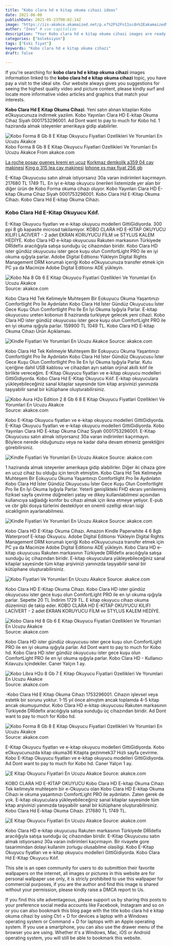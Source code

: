 ```yaml
---
title: "Kobo clara hd e kitap okuma cihazi ideas"
date: 2021-06-08
publishDate: 2021-05-23T00:02:14Z
image: "https://iis-akakce.akamaized.net/p.x?%2F%2Fn11scdn%2Eakamaized%2Enet%2Fa1%2F1024%2Felektronik%2Fe%2Dkitap%2Dokuyucu%2Famazon%2Dkindle%2Dtouch%2D6%2D8%2Dgb%2D2019%2D10%2Dnesil%2De%2Dkitap%2Dokuyucu%5F%5F1275531884674062%2Epng"
author: "Ines" # use capitalize
description: "Your Kobo clara hd e kitap okuma cihazi images are ready in this website. Kobo clara hd e kitap okuma cihazi are a topic that is being searched for and liked by netizens today. You can Find and Download the Kobo clara hd e kitap okuma cihazi files here. Download all royalty-free photos and vectors."
categories: ["koleksiyon"]
tags: ["Eski fiyat"]
keywords: "Kobo clara hd e kitap okuma cihazi"
draft: false

---
```


If you're searching for **kobo clara hd e kitap okuma cihazi** images information linked to the **kobo clara hd e kitap okuma cihazi** topic, you have pay a visit to the ideal  site.  Our website always  gives you  suggestions  for seeing  the highest  quality video and picture  content, please kindly surf and locate more informative video articles and graphics  that match your interests.

**Kobo Clara Hd E Kitap Okuma Cihazi**. Yeni satın alınan kitapları Kobo eOkuyucunuza indirmek yazılım. Kobo Yayınları Clara HD E-kitap Okuma Cihaz Siyah 0001753296001. Ad Dont want to pay to much for Kobo hd. 1 haziranda almak isteyenler amerikaya gidip alabilirler.

![Kobo Forma 8 Gb 8 E Kitap Okuyucu Fiyatlari Ozellikleri Ve Yorumlari En Ucuzu Akakce](https://cdn.akakce.com/kobo/kobo-forma-8-gb-8-e-kitap-okuyucu-z.jpg "Kobo Forma 8 Gb 8 E Kitap Okuyucu Fiyatlari Ozellikleri Ve Yorumlari En Ucuzu Akakce")
Kobo Forma 8 Gb 8 E Kitap Okuyucu Fiyatlari Ozellikleri Ve Yorumlari En Ucuzu Akakce From akakce.com

[La roche posay guenes kremi en ucuz](/la-roche-posay-guenes-kremi-en-ucuz/)
[Korkmaz demkolik a359 04 cay makinesi](/korkmaz-demkolik-a359-04-cay-makinesi/)
[King p 315 lea cay makinesi](/king-p-315-lea-cay-makinesi/)
[Iphone xs max fiyat 256 gb](/iphone-xs-max-fiyat-256-gb/)

E-Kitap Okuyucusu satın almak istiyorsanız 30a varan indirimleri kaçırmayın. 217680 TL 1749 TL. En iyi e-kitap okuyucu önerileri listemizde yer alan bir diğer ürün de Kobo Forma okuma cihazı oluyor. Kobo Yayınları Clara HD E-kitap Okuma Cihaz Siyah 0001753296001. Kobo Clara Hd E-Kitap Okuma Cihazı. Kobo Clara Hd E-kitap Okuma Cihazı.

### Kobo Clara Hd E-Kitap Okuyucu Kılıf.

E-Kitap Okuyucu fiyatları ve e-kitap okuyucu modelleri GittiGidiyorda. 300 ppi 8 gb kapasite microsd takilamiyor. KOBO CLARA HD E-KİTAP OKUYUCU KILIFI LACİVERT - 2 adet EKRAN KORUYUCU FİLM ve STYLUS KALEM HEDİYE. Kobo Clara HD e-kitap okuyucusu Rakuten markasının Türkiyede DRİdefix aracılığıyla satışa sunduğu üç cihazından biridir. Kobo Clara HD ister gündüz okuyucusu ister gece kuşu olun ComfortLight PRO ile en iyi okuma ışığıyla parlar. Adobe Digital Editionsı Yükleyin Digital Rights Management DRM korumalı içeriği Kobo eOkuyucunuza transfer etmek için PC ya da Macinize Adobe Digital Editionsı ADE yükleyin.


![Kobo Nia 8 Gb 6 E Kitap Okuyucu Fiyatlari Ozellikleri Ve Yorumlari En Ucuzu Akakce](https://cdn.akakce.com/kobo/kobo-nia-8-gb-6-e-kitap-okuyucu-z.jpg "Kobo Nia 8 Gb 6 E Kitap Okuyucu Fiyatlari Ozellikleri Ve Yorumlari En Ucuzu Akakce")
Source: akakce.com

Kobo Clara Hd Tek Kelimeyle Muhteşem Bir Eokuyucu Okuma Yaşantınızı Comfortlight Pro İle Aydınlatın Kobo Clara Hd İster Gündüz Okuyucusu İster Gece Kuşu Olun Comfortlight Pro İle En İyi Okuma Işığıyla Parlar. E-kitap okuyucusu ureten kobonun 8 haziranda turkiyeye gelecek yeni cihazi. Kobo Clara HD ister gündüz okuyucusu ister gece kuşu olun ComfortLight PRO ile en iyi okuma ışığıyla parlar. 159900 TL 1049 TL. Kobo Clara HD E-kitap Okuma Cihazı Ürün Açıklaması.

![Kindle Fiyatlari Ve Yorumlari En Ucuzu Akakce](https://iis-akakce.akamaized.net/p.x?%2F%2Fmcdn01%2Egittigidiyor%2Enet%2F66223%2F662231370%5F0%2Ejpg "Kindle Fiyatlari Ve Yorumlari En Ucuzu Akakce")
Source: akakce.com

Kobo Clara Hd Tek Kelimeyle Muhteşem Bir Eokuyucu Okuma Yaşantınızı Comfortlight Pro İle Aydınlatın Kobo Clara Hd İster Gündüz Okuyucusu İster Gece Kuşu Olun Comfortlight Pro İle En İyi Okuma Işığıyla Parlar. Kutu içeriğine dahil USB kablosu ve cihazdan ayrı satılan orjinal akıllı kılıf ile birlikte vereceğim. E-Kitap Okuyucu fiyatları ve e-kitap okuyucu modelleri GittiGidiyorda. Kobo Clara Hd E-Kitap Okuyucu Kılıf. E-kitap okuyuculara yükleyebileceğiniz sanal kitaplar sayesinde tüm kitap arşivinizi yanınızda taşıyabilir sanal bir kütüphane oluşturabilirsiniz.

![Kobo Aura H2o Edition 2 8 Gb 6 8 E Kitap Okuyucu Fiyatlari Ozellikleri Ve Yorumlari En Ucuzu Akakce](https://cdn.akakce.com/kobo/kobo-aura-h2o-edition-2-8-gb-6-8-e-kitap-okuyucu-z.jpg "Kobo Aura H2o Edition 2 8 Gb 6 8 E Kitap Okuyucu Fiyatlari Ozellikleri Ve Yorumlari En Ucuzu Akakce")
Source: akakce.com

Kobo E-Kitap Okuyucu fiyatları ve e-kitap okuyucu modelleri GittiGidiyorda. E-Kitap Okuyucu fiyatları ve e-kitap okuyucu modelleri GittiGidiyorda. Kobo Yayınları Clara HD E-kitap Okuma Cihaz Siyah 0001753296001. E-Kitap Okuyucusu satın almak istiyorsanız 30a varan indirimleri kaçırmayın. Böylece nerede olduğunuzu veya ne kadar daha devam etmeniz gerektiğini görebilirsiniz.

![Kindle Fiyatlari Ve Yorumlari En Ucuzu Akakce](https://cdn.akakce.com/amazon/amazon-kindle-touch-10-nesil-4-gb-6-e-kitap-okuyucu-x.jpg "Kindle Fiyatlari Ve Yorumlari En Ucuzu Akakce")
Source: akakce.com

1 haziranda almak isteyenler amerikaya gidip alabilirler. Diğer iki cihaza göre en ucuz cihaz bu olduğu için tercih etmiştim. Kobo Clara Hd Tek Kelimeyle Muhteşem Bir Eokuyucu Okuma Yaşantınızı Comfortlight Pro İle Aydınlatın Kobo Clara Hd İster Gündüz Okuyucusu İster Gece Kuşu Olun Comfortlight Pro İle En İyi Okuma Işığıyla Parlar. Yeterli genişlikteki FHD ekranı yenilenmiş fiziksel sayfa çevirme düğmeleri yatay ve dikey kullanılabilmesi açısından kullanıcıya sağladığı konfor bu cihazı almak için ikna etmeye yetiyor. E-pub ve cbr gibi dosya türlerini destekliyor en onemli ozelligi ekran isigi sicakliginin ayarlanabilmesi.

![Kindle Fiyatlari Ve Yorumlari En Ucuzu Akakce](https://cdn.akakce.com/amazon/amazon-kindle-oasis-8-gb-7-10-nesil-x.jpg "Kindle Fiyatlari Ve Yorumlari En Ucuzu Akakce")
Source: akakce.com

Kobo Clara HD E-Kitap Okuma Cihazı. Amazon Kindle Paperwhite 4 6 8gb Waterproof E-kitap Okuyucu. Adobe Digital Editionsı Yükleyin Digital Rights Management DRM korumalı içeriği Kobo eOkuyucunuza transfer etmek için PC ya da Macinize Adobe Digital Editionsı ADE yükleyin. Kobo Clara HD e-kitap okuyucusu Rakuten markasının Türkiyede DRİdefix aracılığıyla satışa sunduğu üç cihazından biridir. E-kitap okuyuculara yükleyebileceğiniz sanal kitaplar sayesinde tüm kitap arşivinizi yanınızda taşıyabilir sanal bir kütüphane oluşturabilirsiniz.

![Kobo Fiyatlari Ve Yorumlari En Ucuzu Akakce](https://iis-akakce.akamaized.net/p.x?%2F%2Fn11scdn%2Eakamaized%2Enet%2Fa1%2F1024%2Felektronik%2Fe%2Dkitap%2Dokuyucu%2Fkobo%2Daura%2Dsleep%2Dcover%2Dmavi%5F%5F1191792708384984%2Ejpg "Kobo Fiyatlari Ve Yorumlari En Ucuzu Akakce")
Source: akakce.com

Kobo Clara HD E-Kitap Okuma Cihazı. Kobo Clara HD ister gündüz okuyucusu ister gece kuşu olun ComfortLight PRO ile en iyi okuma ışığıyla parlar. Sepette 20 TL İndirim 1729 TL. E kitap okuyucu cihazı okuma düzeninizi de takip eder. KOBO CLARA HD E-KİTAP OKUYUCU KILIFI LACİVERT - 2 adet EKRAN KORUYUCU FİLM ve STYLUS KALEM HEDİYE.

![Kobo Clara Hd 8 Gb 6 E Kitap Okuyucu Fiyatlari Ozellikleri Ve Yorumlari En Ucuzu Akakce](https://cdn.akakce.com/kobo/kobo-clara-hd-8-gb-6-e-kitap-okuyucu-z.jpg "Kobo Clara Hd 8 Gb 6 E Kitap Okuyucu Fiyatlari Ozellikleri Ve Yorumlari En Ucuzu Akakce")
Source: akakce.com

Kobo Clara HD ister gündüz okuyucusu ister gece kuşu olun ComfortLight PRO ile en iyi okuma ışığıyla parlar. Ad Dont want to pay to much for Kobo hd. Kobo Clara HD ister gündüz okuyucusu ister gece kuşu olun ComfortLight PRO ile en iyi okuma ışığıyla parlar. Kobo Clara HD - Kullanıcı Kılavuzu Içindekiler. Caner Yalçın 1 ay.

![Kobo Libra H2o 8 Gb 7 E Kitap Okuyucu Fiyatlari Ozellikleri Ve Yorumlari En Ucuzu Akakce](https://cdn.akakce.com/kobo/kobo-libra-h2o-8-gb-7-e-kitap-okuyucu-z.jpg "Kobo Libra H2o 8 Gb 7 E Kitap Okuyucu Fiyatlari Ozellikleri Ve Yorumlari En Ucuzu Akakce")
Source: akakce.com

-Kobo Clara Hd E Kitap Okuma Cihazı 1753296001. Cihazın işlevsel veya estetik bir sorunu yoktur. 1-15 yıl önce almıştım ancak toplamda 4-5 kitap ancak okumuşumdur. Kobo Clara HD e-kitap okuyucusu Rakuten markasının Türkiyede DRİdefix aracılığıyla satışa sunduğu üç cihazından biridir. Ad Dont want to pay to much for Kobo hd.

![Kobo Forma 8 Gb 8 E Kitap Okuyucu Fiyatlari Ozellikleri Ve Yorumlari En Ucuzu Akakce](https://cdn.akakce.com/kobo/kobo-forma-8-gb-8-e-kitap-okuyucu-z.jpg "Kobo Forma 8 Gb 8 E Kitap Okuyucu Fiyatlari Ozellikleri Ve Yorumlari En Ucuzu Akakce")
Source: akakce.com

E-Kitap Okuyucu fiyatları ve e-kitap okuyucu modelleri GittiGidiyorda. Kobo eOkuyucunuzda kitap okuma36 Kitapta gezinmek37 Hızlı sayfa çevirme. Kobo E-Kitap Okuyucu fiyatları ve e-kitap okuyucu modelleri GittiGidiyorda. Ad Dont want to pay to much for Kobo hd. Caner Yalçın 1 ay.

![E Kitap Okuyucu Fiyatlari En Ucuzu Akakce](https://cdn.akakce.com/amazon/amazon-kindle-paperwhite-4-8-gb-6-e-kitap-okuyucu-x.jpg "E Kitap Okuyucu Fiyatlari En Ucuzu Akakce")
Source: akakce.com

KOBO CLARA HD E-KİTAP OKUYUCU Kobo Clara HD E-kitap Okuma Cihazı Tek kelimeyle muhteşem bir e-Okuyucu olan Kobo Clara HD E-kitap Okuma Cihazı ie okuma yaşantınızı ComfortLight PRO ile aydınlatın. Zaten gerek de yok. E-kitap okuyuculara yükleyebileceğiniz sanal kitaplar sayesinde tüm kitap arşivinizi yanınızda taşıyabilir sanal bir kütüphane oluşturabilirsiniz. Kobo Clara Hd E-kitap Okuma Cihazı. 217680 TL 1749 TL.

![E Kitap Okuyucu Fiyatlari En Ucuzu Akakce](https://iis-akakce.akamaized.net/p.x?%2F%2Fn11scdn%2Eakamaized%2Enet%2Fa1%2F1024%2Felektronik%2Fe%2Dkitap%2Dokuyucu%2Famazon%2Dkindle%2Dtouch%2D6%2D8%2Dgb%2D2019%2D10%2Dnesil%2De%2Dkitap%2Dokuyucu%5F%5F1275531884674062%2Epng "E Kitap Okuyucu Fiyatlari En Ucuzu Akakce")
Source: akakce.com

Kobo Clara HD e-kitap okuyucusu Rakuten markasının Türkiyede DRİdefix aracılığıyla satışa sunduğu üç cihazından biridir. E-Kitap Okuyucusu satın almak istiyorsanız 30a varan indirimleri kaçırmayın. Bir rivayete gore tasarimindan dolayi kullanim zorlugu olusabilme olasiligi. Kobo E-Kitap Okuyucu fiyatları ve e-kitap okuyucu modelleri GittiGidiyorda. Kobo Clara Hd E-Kitap Okuyucu Kılıf.

This site is an open community for users to do submittion their favorite wallpapers on the internet, all images or pictures in this website are for personal wallpaper use only, it is stricly prohibited to use this wallpaper for commercial purposes, if you are the author and find this image is shared without your permission, please kindly raise a DMCA report to Us.

If you find this site adventageous, please support us by sharing this posts to your preference social media accounts like Facebook, Instagram and so on or you can also bookmark this blog page with the title kobo clara hd e kitap okuma cihazi by using Ctrl + D for devices a laptop with a Windows operating system or Command + D for laptops with an Apple operating system. If you use a smartphone, you can also use the drawer menu of the browser you are using. Whether it's a Windows, Mac, iOS or Android operating system, you will still be able to bookmark this website.
